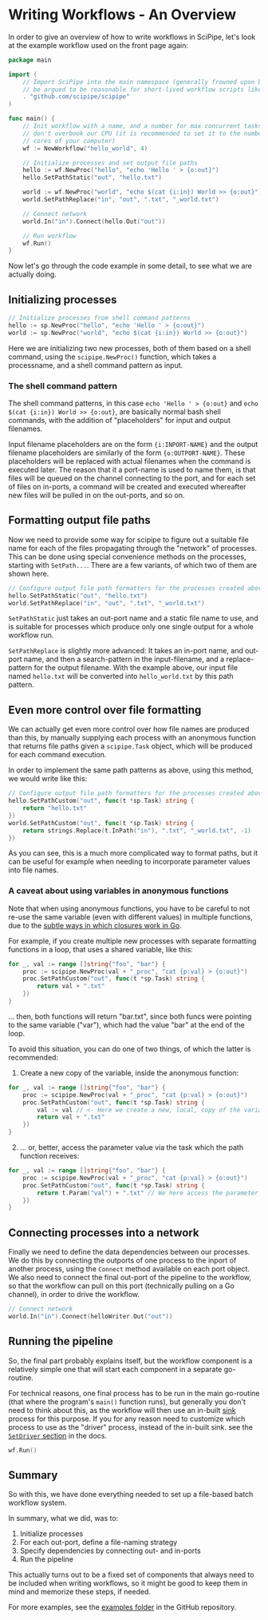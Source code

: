 # Writing Workflows - An Overview

In order to give an overview of how to write workflows in SciPipe, let's look
at the example workflow used on the front page again:

```go
package main

import (
    // Import SciPipe into the main namespace (generally frowned upon but could
    // be argued to be reasonable for short-lived workflow scripts like this)
    . "github.com/scipipe/scipipe"
)

func main() {
    // Init workflow with a name, and a number for max concurrent tasks, so we
    // don't overbook our CPU (it is recommended to set it to the number of CPU
    // cores of your computer)
    wf := NewWorkflow("hello_world", 4)

    // Initialize processes and set output file paths
    hello := wf.NewProc("hello", "echo 'Hello ' > {o:out}")
    hello.SetPathStatic("out", "hello.txt")

    world := wf.NewProc("world", "echo $(cat {i:in}) World >> {o:out}")
    world.SetPathReplace("in", "out", ".txt", "_world.txt")

    // Connect network
    world.In("in").Connect(hello.Out("out"))

    // Run workflow
    wf.Run()
}
```

Now let's go through the code example in some detail, to see what we are
actually doing.

## Initializing processes

```go
// Initialize processes from shell command patterns
hello := sp.NewProc("hello", "echo 'Hello ' > {o:out}")
world := sp.NewProc("world", "echo $(cat {i:in}) World >> {o:out}")
```

Here we are initializing two new processes, both of them based on a shell
command, using the `scipipe.NewProc()` function, which takes a processname, and
a shell command pattern as input.

### The shell command pattern

The shell command patterns, in this case `echo 'Hello ' > {o:out}` and
`echo $(cat {i:in}) World >> {o:out}`, are basically normal bash
shell commands, with the addition of "placeholders" for input and output
filenames.

Input filename placeholders are on the form `{i:INPORT-NAME}` and the output
filename placeholders are similarly of the form `{o:OUTPORT-NAME}`.  These
placeholders will be replaced with actual filenames when the command is
executed later. The reason that it a port-name is used to name them, is that
files will be queued on the channel connecting to the port, and for each set of
files on in-ports, a command will be created and executed whereafter new files
will be pulled in on the out-ports, and so on.

## Formatting output file paths

Now we need to provide some way for scipipe to figure out a suitable file name
for each of the files propagating through the "network" of processes.  This can
be done using special convenience methods on the processes, starting with
`SetPath...`. There are a few variants, of which two of them are shown here.


```go
// Configure output file path formatters for the processes created above
hello.SetPathStatic("out", "hello.txt")
world.SetPathReplace("in", "out", ".txt", "_world.txt")
```

`SetPathStatic` just takes an out-port name and a static file name to use, and
is suitable for processes which produce only one single output for a whole
workflow run.

`SetPathReplace` is slightly more advanced: It takes an in-port name, and
out-port name, and then a search-pattern in the input-filename, and a
replace-pattern for the output filename.  With the example above, our input
file named `hello.txt` will be converted into `hello_world.txt` by this path
pattern.

## Even more control over file formatting

We can actually get even more control over how file names are produced than
this, by manually supplying each process with an anonymous function that
returns file paths given a `scipipe.Task` object, which will be produced for
each command execution.

In order to implement the same path patterns as above, using this method, we
would write like this:

```go
// Configure output file path formatters for the processes created above
hello.SetPathCustom("out", func(t *sp.Task) string {
    return "hello.txt"
})
world.SetPathCustom("out", func(t *sp.Task) string {
    return strings.Replace(t.InPath("in"), ".txt", "_world.txt", -1)
})
```

As you can see, this is a much more complicated way to format paths, but it can
be useful for example when needing to incorporate parameter values into file
names.

### A caveat about using variables in anonymous functions

Note that when using anonymous functions, you have to be careful to not re-use
the same variable (even with different values) in multiple functions, due to
the [subtle ways in which closures work in Go](https://golang.org/doc/faq#closures_and_goroutines).

For example, if you create multiple new processes with separate formatting
functions in a loop, that uses a shared variable, like this:

```go
for _, val := range []string{"foo", "bar"} {
    proc := scipipe.NewProc(val + "_proc", "cat {p:val} > {o:out}")
    proc.SetPathCustom("out", func(t *sp.Task) string {
        return val + ".txt"
    })
}
```

... then, both functions will return "bar.txt", since both funcs were pointing to
the same variable ("var"), which had the value "bar" at the end of the loop.

To avoid this situation, you can do one of two things, of which the latter is recommended:

1. Create a new copy of the variable, inside the anonymous function:

```go
for _, val := range []string{"foo", "bar"} {
    proc := scipipe.NewProc(val + "_proc", "cat {p:val} > {o:out}")
    proc.SetPathCustom("out", func(t *sp.Task) string {
        val := val // <- Here we create a new, local, copy of the variable
        return val + ".txt"
    })
}
```

2. ... or, better, access the parameter value via the task which the path
   function receives:

```go
for _, val := range []string{"foo", "bar"} {
    proc := scipipe.NewProc(val + "_proc", "cat {p:val} > {o:out}")
    proc.SetPathCustom("out", func(t *sp.Task) string {
        return t.Param("val") + ".txt" // We here access the parameter via the task (`t`)
    })
}
```

## Connecting processes into a network

Finally we need to define the data dependencies between our processes.  We do
this by connecting the outports of one process to the inport of another
process, using the `Connect` method available on each port object. We also need
to connect the final out-port of the pipeline to the workflow, so that the
workflow can pull on this port (technically pulling on a Go channel), in order
to drive the workflow.

```go
// Connect network
world.In("in").Connect(helloWriter.Out("out"))
```

## Running the pipeline

So, the final part probably explains itself, but the workflow component is a
relatively simple one that will start each component in a separate go-routine.

For technical reasons, one final process has to be run in the main go-routine
(that where the program's `main()` function runs), but generally you don't
need to think about this, as the workflow will then use an in-built
[sink](https://godoc.org/github.com/scipipe/scipipe#Sink) process for this
purpose. If you for any reason need to customize which process to use as the
"driver" process, instead of the in-built sink. see the [`SetDriver` section](https://godoc.org/github.com/scipipe/scipipe#Workflow.SetDriver)
in the docs.

```go
wf.Run()
```
## Summary

So with this, we have done everything needed to set up a file-based batch workflow system.

In summary, what we did, was to:

1. Initialize processes
2. For each out-port, define a file-naming strategy
3. Specify dependencies by connecting out- and in-ports
4. Run the pipeline

This actually turns out to be a fixed set of components that always need to be
included when writing workflows, so it might be good to keep them in mind and
memorize these steps, if needed.

For more examples, see the [examples folder](https://github.com/scipipe/scipipe/tree/master/examples)
in the GitHub repository.
